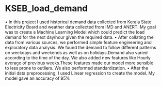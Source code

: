 # KSEB_load_demand

•	In this project I used historical demand data collected from Kerala State Electricity Board and weather data collected from IMD and ANERT. My goal was to create a Machine Learning Model which could predict the load demand for the next day/hour given the required data.
•	After collating the data from various sources, we performed simple feature engineering and exploratory data analysis. We found the demand to follow different patterns on weekdays and weekends as well as on holidays.Demand also varied according to the time of the day. We also added new features like Hourly average of previous weeks.These features made our model more sensible to less prone to outliers. We also performed standardization.
•	After the initial data preprocessing, I used Linear regression to create the model. My model gave an accuracy of 95%
 
